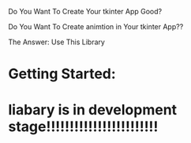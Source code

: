 Do You Want To Create Your tkinter App Good?

Do You Want To Create animtion in Your tkinter App??

The Answer: Use This Library

# Getting Started:

# liabary is in development stage!!!!!!!!!!!!!!!!!!!!!!!!

